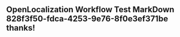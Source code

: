 <properties
ms.topic="hero-topic"
ms.test1="hero-topic"
ms.test2="test"/>

## OpenLocalization Workflow Test MarkDown 828f3f50-fdca-4253-9e76-8f0e3ef371be thanks!
